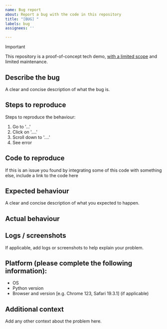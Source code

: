 ```yaml
---
name: Bug report
about: Report a bug with the code in this repository
title: "[BUG] "
labels: bug
assignees: ''

---
```


> [!IMPORTANT]
> This repository is a proof-of-concept tech demo, [with a limited scope](https://github.com/micolous/grpc-asgi-django-demo/blob/main/CONTRIBUTING.md) and limited maintenance.

## Describe the bug
A clear and concise description of what the bug is.

## Steps to reproduce
Steps to reproduce the behaviour:

1. Go to '...'
2. Click on '....'
3. Scroll down to '....'
4. See error

## Code to reproduce
If this is an issue you found by integrating some of this code with something else, include a link to the code here

## Expected behaviour
A clear and concise description of what you expected to happen.

## Actual behaviour

## Logs / screenshots
If applicable, add logs or screenshots to help explain your problem.

## Platform (please complete the following information):

- OS
- Python version
- Browser and version [e.g. Chrome 123, Safari 19.3.1] (if applicable)

## Additional context
Add any other context about the problem here.
